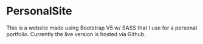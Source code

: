 # PersonalSite
This is a website made using Bootstrap V5 w/ SASS that I use for a personal portfolio. Currently the live version is hosted via Github.
